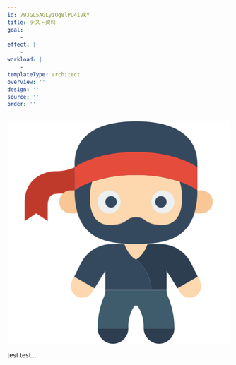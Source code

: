 ```yaml
---
id: 79JGL5AGLyzOg8lPU4iVkY
title: テスト資料
goal: |
    -
effect: |
    -
workload: |
    -
templateType: architect
overview: ''
design: ''
source: ''
order: ''
---
```


<img src="https://raw.githubusercontent.com/inkusu/arc/32871ae1c7b23bb13be5014efcb7f65179435191/docs/ninja.png" alt="ninja"/>

test test...